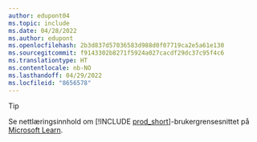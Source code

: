 ```yaml
---
author: edupont04
ms.topic: include
ms.date: 04/28/2022
ms.author: edupont
ms.openlocfilehash: 2b3d837d57036583d988d0f07719ca2e5a61e130
ms.sourcegitcommit: f9143302b8271f5924a027cacdf29dc37c95f4c6
ms.translationtype: HT
ms.contentlocale: nb-NO
ms.lasthandoff: 04/29/2022
ms.locfileid: "8656578"
---
```

> [!TIP]
> Se nettlæringsinnhold om [!INCLUDE [prod_short](prod_short.md)]-brukergrensesnittet på [Microsoft Learn](/learn/dynamics365/business-central?WT.mc_id=dyn365bc_landingpage-docs). 
